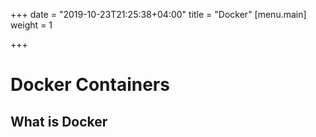 +++
date = "2019-10-23T21:25:38+04:00"
title = "Docker"
[menu.main]
weight = 1

+++
# Docker Containers

## What is Docker